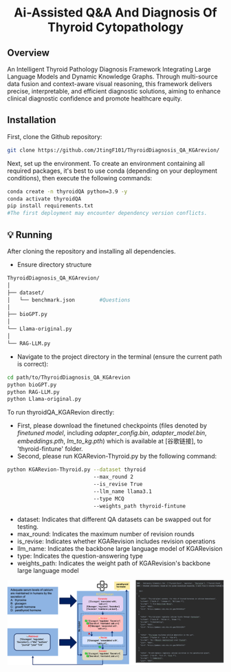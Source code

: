 <h1 align="center">
Ai-Assisted Q&A And Diagnosis Of Thyroid Cytopathology
</h1>

##  Overview 
An Intelligent Thyroid Pathology Diagnosis Framework Integrating Large Language Models and Dynamic Knowledge Graphs. Through multi-source data fusion and context-aware visual reasoning, this framework delivers precise, interpretable, and efficient diagnostic solutions, aiming to enhance clinical diagnostic confidence and promote healthcare equity.


##   Installation

First, clone the Github repository:

```bash
git clone https://github.com/JtingF101/ThyroidDiagnosis_QA_KGArevion/
```

Next, set up the environment. To create an environment containing all required packages, it's best to use conda (depending on your deployment conditions), then execute the following commands:

```bash
conda create -n thyroidQA python=3.9 -y
conda activate thyroidQA
pip install requirements.txt 
#The first deployment may encounter dependency version conflicts.
```

## 💡 Running

After cloning the repository and installing all dependencies. 
- Ensure directory structure
```bash
ThyroidDiagnosis_QA_KGArevion/
│
├── dataset/
│   └── benchmark.json        #Questions
│
├── bioGPT.py             
│
└── Llama-original.py 
│
└── RAG-LLM.py 
```
- Navigate to the project directory in the terminal (ensure the current path is correct):
```bash
cd path/to/ThyroidDiagnosis_QA_KGArevion
python bioGPT.py
python RAG-LLM.py
python Llama-original.py
```

To run thyroidQA_KGARevion directly:
- First, please download the finetuned checkpoints (files denoted by *finetuned model*, including *adapter_config.bin*, *adapter_model.bin*, *embeddings.pth*, *lm_to_kg.pth*) which is available at [谷歌链接], to 'thyroid-fintune' folder.
- Second, please run KGARevion-Thyroid.py by the following command:
   
```bash
python KGARevion-Thyroid.py --dataset thyroid
                            --max_round 2 
                            --is_revise True 
                            --llm_name llama3.1
                            --type MCQ
                            --weights_path thyroid-fintune
```
* dataset: Indicates that different QA datasets can be swapped out for testing.
* max_round: Indicates the maximum number of revision rounds
* is_revise: Indicates whether KGARevision includes revision operations
* llm_name: Indicates the backbone large language model of KGARevision
* type: Indicates the question-answering type
* weights_path: Indicates the weight path of KGARevision's backbone large language model

![KGARevion_Thyroid framework](https://github.com/JtingF101/ThyroidDiagnosis_QA_KGArevion/blob/main/dataset/README_pic/Framwork.png)
